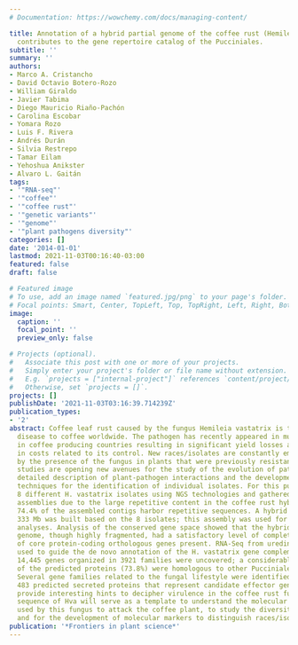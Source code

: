 ```yaml
---
# Documentation: https://wowchemy.com/docs/managing-content/

title: Annotation of a hybrid partial genome of the coffee rust (Hemileia vastatrix)
  contributes to the gene repertoire catalog of the Pucciniales.
subtitle: ''
summary: ''
authors:
- Marco A. Cristancho
- David Octavio Botero-Rozo
- William Giraldo
- Javier Tabima
- Diego Mauricio Riaño-Pachón
- Carolina Escobar
- Yomara Rozo
- Luis F. Rivera
- Andrés Durán
- Silvia Restrepo
- Tamar Eilam
- Yehoshua Anikster
- Alvaro L. Gaitán
tags:
- '"RNA-seq"'
- '"coffee"'
- '"coffee rust"'
- '"genetic variants"'
- '"genome"'
- '"plant pathogens diversity"'
categories: []
date: '2014-01-01'
lastmod: 2021-11-03T00:16:40-03:00
featured: false
draft: false

# Featured image
# To use, add an image named `featured.jpg/png` to your page's folder.
# Focal points: Smart, Center, TopLeft, Top, TopRight, Left, Right, BottomLeft, Bottom, BottomRight.
image:
  caption: ''
  focal_point: ''
  preview_only: false

# Projects (optional).
#   Associate this post with one or more of your projects.
#   Simply enter your project's folder or file name without extension.
#   E.g. `projects = ["internal-project"]` references `content/project/deep-learning/index.md`.
#   Otherwise, set `projects = []`.
projects: []
publishDate: '2021-11-03T03:16:39.714239Z'
publication_types:
- '2'
abstract: Coffee leaf rust caused by the fungus Hemileia vastatrix is the most damaging
  disease to coffee worldwide. The pathogen has recently appeared in multiple outbreaks
  in coffee producing countries resulting in significant yield losses and increases
  in costs related to its control. New races/isolates are constantly emerging as evidenced
  by the presence of the fungus in plants that were previously resistant. Genomic
  studies are opening new avenues for the study of the evolution of pathogens, the
  detailed description of plant-pathogen interactions and the development of molecular
  techniques for the identification of individual isolates. For this purpose we sequenced
  8 different H. vastatrix isolates using NGS technologies and gathered partial genome
  assemblies due to the large repetitive content in the coffee rust hybrid genome;
  74.4% of the assembled contigs harbor repetitive sequences. A hybrid assembly of
  333 Mb was built based on the 8 isolates; this assembly was used for subsequent
  analyses. Analysis of the conserved gene space showed that the hybrid H. vastatrix
  genome, though highly fragmented, had a satisfactory level of completion with 91.94%
  of core protein-coding orthologous genes present. RNA-Seq from urediniospores was
  used to guide the de novo annotation of the H. vastatrix gene complement. In total,
  14,445 genes organized in 3921 families were uncovered; a considerable proportion
  of the predicted proteins (73.8%) were homologous to other Pucciniales species genomes.
  Several gene families related to the fungal lifestyle were identified, particularly
  483 predicted secreted proteins that represent candidate effector genes and will
  provide interesting hints to decipher virulence in the coffee rust fungus. The genome
  sequence of Hva will serve as a template to understand the molecular mechanisms
  used by this fungus to attack the coffee plant, to study the diversity of this species
  and for the development of molecular markers to distinguish races/isolates.
publication: '*Frontiers in plant science*'
---
```

